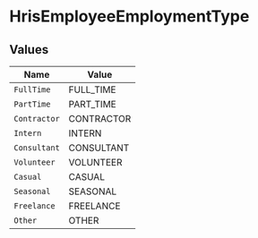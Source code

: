 # HrisEmployeeEmploymentType


## Values

| Name         | Value        |
| ------------ | ------------ |
| `FullTime`   | FULL_TIME    |
| `PartTime`   | PART_TIME    |
| `Contractor` | CONTRACTOR   |
| `Intern`     | INTERN       |
| `Consultant` | CONSULTANT   |
| `Volunteer`  | VOLUNTEER    |
| `Casual`     | CASUAL       |
| `Seasonal`   | SEASONAL     |
| `Freelance`  | FREELANCE    |
| `Other`      | OTHER        |